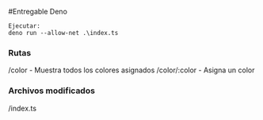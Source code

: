 #Entregable Deno

```
Ejecutar:
deno run --allow-net .\index.ts
```

### Rutas
/color - Muestra todos los colores asignados
/color/:color - Asigna un color

### Archivos modificados
/index.ts 

